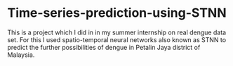 # Time-series-prediction-using-STNN
This is a project which I did in in my summer internship on real dengue data set. For this I used spatio-temporal neural networks also known as STNN to predict the further possibilities of dengue in Petalin Jaya district of Malaysia.
